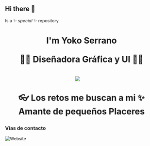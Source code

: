 ## Hi there 👋
Is a ✨ _special_ ✨ repository 
<h1 align='center'> I'm Yoko Serrano

<p align='center'>👨‍💻 Diseñadora Gráfica y UI 👨‍🚀</p>

<div align='center'>
  <a href="https://www.linkedin.com/in/yolanda-s-a21393236/" target="_blank"><img src="https://img.shields.io/badge/linkedin-%230077B5.svg?&style=for-the-badge&logo=linkedin&logoColor=white" /></a>&nbsp;&nbsp;&nbsp;&nbsp;
</div>

:eyeglasses: **Los retos me buscan a mi**
✨ **Amante de pequeños Placeres**

### Vías de contacto
![Website](https://img.shields.io/website?url=https%3A%2F%2Fwww.behance.net%2Fyokoserranodesign&up_message=www.behance.net%2Fyokoserranodesign&up_color=pink&down_color=pink&style=for-the-badge&color=pink)


